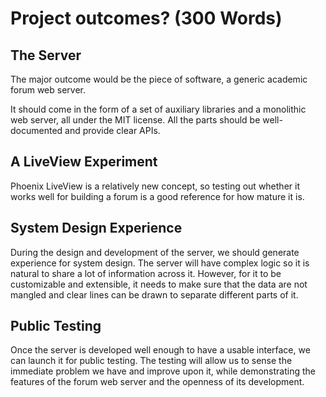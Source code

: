# Project outcomes? (300 Words)

<!-- Describe what information or knowledge you expect to generate from the project.
Include any non-written deliverables such as codes, exhibitions, etc -->

## The Server

The major outcome would be the piece of software,
a generic academic forum web server.

It should come in the form of a set of auxiliary libraries
and a monolithic web server,
all under the MIT license.
All the parts should be well-documented and provide clear APIs.

## A LiveView Experiment

Phoenix LiveView is a relatively new concept,
so testing out whether it works well for building a forum is a good reference
for how mature it is.

## System Design Experience

During the design and development of the server,
we should generate experience for system design.
The server will have complex logic so it is natural to share a lot of
information across it.
However, for it to be customizable and extensible,
it needs to make sure that the data are not mangled and clear lines can be
drawn to separate different parts of it.

## Public Testing

Once the server is developed well enough to have a usable interface,
we can launch it for public testing.
The testing will allow us to sense the immediate problem we have and improve
upon it,
while demonstrating the features of the forum web server and the openness of
its development.
